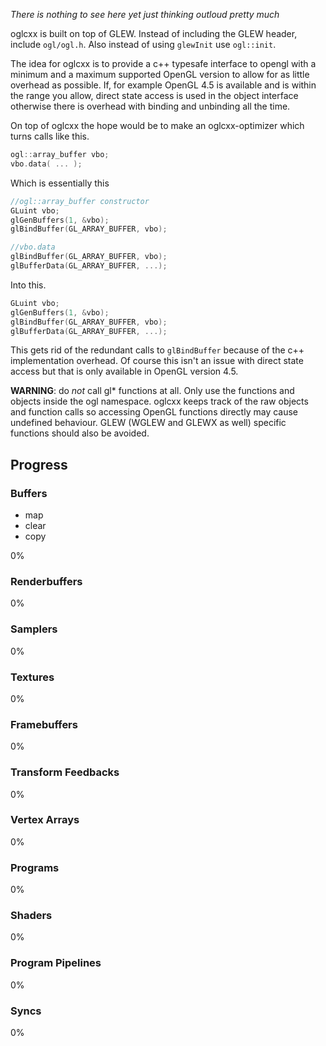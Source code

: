 *There is nothing to see here _yet_ just thinking outloud pretty much*

oglcxx is built on top of GLEW. Instead of including the GLEW header, include `ogl/ogl.h`. Also instead of using `glewInit` use `ogl::init`.

The idea for oglcxx is to provide a c++ typesafe interface to opengl with a minimum and a maximum supported OpenGL version to allow for as little overhead as possible. If, for example OpenGL 4.5 is available and is within the range you allow, direct state access is used in the object interface otherwise there is overhead with binding and unbinding all the time.

On top of oglcxx the hope would be to make an oglcxx-optimizer which turns calls like this.
```c++
ogl::array_buffer vbo;
vbo.data( ... );
```

Which is essentially this
```c++
//ogl::array_buffer constructor
GLuint vbo;
glGenBuffers(1, &vbo);
glBindBuffer(GL_ARRAY_BUFFER, vbo);

//vbo.data
glBindBuffer(GL_ARRAY_BUFFER, vbo);
glBufferData(GL_ARRAY_BUFFER, ...);
```

Into this.
```c++
GLuint vbo;
glGenBuffers(1, &vbo);
glBindBuffer(GL_ARRAY_BUFFER, vbo);
glBufferData(GL_ARRAY_BUFFER, ...);
```

This gets rid of the redundant calls to `glBindBuffer` because of the c++ implementation overhead. Of course this isn't an issue with direct state access but that is only available in OpenGL version 4.5. 

**WARNING**: do *not* call gl\* functions at all. Only use the functions and objects inside the ogl namespace. oglcxx keeps track of the raw objects and function calls so accessing OpenGL functions directly may cause undefined behaviour. GLEW (WGLEW and GLEWX as well) specific functions should also be avoided.

## Progress

### Buffers
 - map
 - clear
 - copy
 
0%

### Renderbuffers
0%

### Samplers
0%

### Textures
0%

### Framebuffers
0%

### Transform Feedbacks
0%

### Vertex Arrays
0%

### Programs
0%

### Shaders
0%

### Program Pipelines
0%

### Syncs
0%
